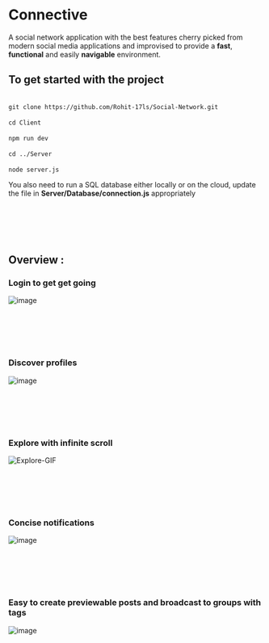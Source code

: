# Connective
A social network application with the best features cherry picked from modern social media applications and improvised to provide a **fast**, **functional** and easily **navigable** environment.

## To get started with the project

<br>`git clone https://github.com/Rohit-17ls/Social-Network.git`</br>
<br>`cd Client`</br>
<br>`npm run dev`</br>
<br>`cd ../Server`</br>
<br>`node server.js`</br>

You also need to run a SQL database either locally or on the cloud, update the file in **Server/Database/connection.js** appropriately

<br></br>
<br></br>

## Overview : 

### Login to get get going
![image](https://github.com/Rohit-17ls/Social-Network/assets/96904283/6b9e50b5-6900-4631-8ac2-64daaa426a67)

<br></br>
<br></br>

### Discover profiles
![image](https://github.com/Rohit-17ls/Social-Network/assets/96904283/96d1f505-5e31-45ee-8ee3-8f45cfbfe18f)

<br></br>
<br></br>

### Explore with infinite scroll
![Explore-GIF](https://github.com/Rohit-17ls/Social-Network/assets/96904283/42936645-1c04-43e7-9277-3b1b10c5b30e)

<br></br>
<br></br>

### Concise notifications
![image](https://github.com/Rohit-17ls/Social-Network/assets/96904283/a51be6ae-57ba-456b-89aa-6f31809e9931)

<br></br>
<br></br>

###  Easy to create previewable posts and broadcast to groups with tags
![image](https://github.com/Rohit-17ls/Social-Network/assets/96904283/0def1732-ad1e-4aea-9bf2-5467c16be9df)




